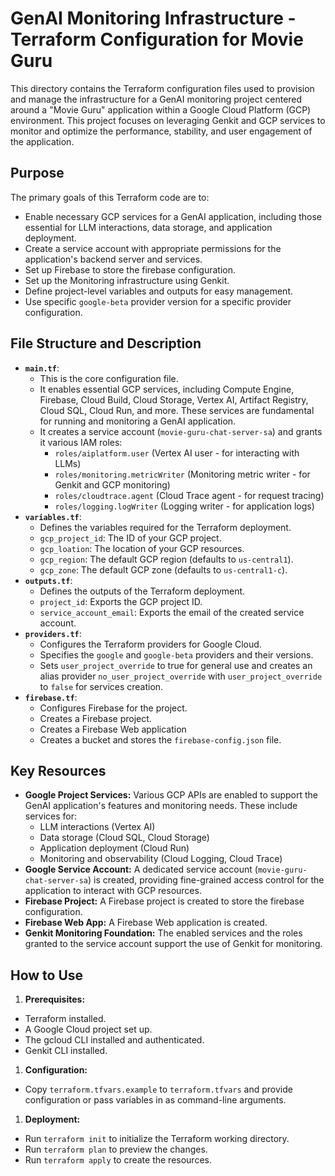 # GenAI Monitoring Infrastructure - Terraform Configuration for Movie Guru

This directory contains the Terraform configuration files used to provision and manage the infrastructure for a GenAI monitoring project centered around a "Movie Guru" application within a Google Cloud Platform (GCP) environment. This project focuses on leveraging Genkit and GCP services to monitor and optimize the performance, stability, and user engagement of the application.

## Purpose

The primary goals of this Terraform code are to:

- Enable necessary GCP services for a GenAI application, including those essential for LLM interactions, data storage, and application deployment.
- Create a service account with appropriate permissions for the application's backend server and services.
- Set up Firebase to store the firebase configuration.
- Set up the Monitoring infrastructure using Genkit.
- Define project-level variables and outputs for easy management.
- Use specific `google-beta` provider version for a specific provider configuration.

## File Structure and Description

- **`main.tf`**:
  - This is the core configuration file.
  - It enables essential GCP services, including Compute Engine, Firebase, Cloud Build, Cloud Storage, Vertex AI, Artifact Registry, Cloud SQL, Cloud Run, and more. These services are fundamental for running and monitoring a GenAI application.
  - It creates a service account (`movie-guru-chat-server-sa`) and grants it various IAM roles:
    - `roles/aiplatform.user` (Vertex AI user - for interacting with LLMs)
    - `roles/monitoring.metricWriter` (Monitoring metric writer - for Genkit and GCP monitoring)
    - `roles/cloudtrace.agent` (Cloud Trace agent - for request tracing)
    - `roles/logging.logWriter` (Logging writer - for application logs)
- **`variables.tf`**:
  - Defines the variables required for the Terraform deployment.
  - `gcp_project_id`: The ID of your GCP project.
  - `gcp_loation`: The location of your GCP resources.
  - `gcp_region`: The default GCP region (defaults to `us-central1`).
  - `gcp_zone`: The default GCP zone (defaults to `us-central1-c`).
- **`outputs.tf`**:
  - Defines the outputs of the Terraform deployment.
  - `project_id`: Exports the GCP project ID.
  - `service_account_email`: Exports the email of the created service account.
- **`providers.tf`**:
  - Configures the Terraform providers for Google Cloud.
  - Specifies the `google` and `google-beta` providers and their versions.
  - Sets `user_project_override` to true for general use and creates an alias provider `no_user_project_override` with `user_project_override` to `false` for services creation.
- **`firebase.tf`**:
  - Configures Firebase for the project.
  - Creates a Firebase project.
  - Creates a Firebase Web application
  - Creates a bucket and stores the `firebase-config.json` file.

## Key Resources

- **Google Project Services:** Various GCP APIs are enabled to support the GenAI application's features and monitoring needs. These include services for:
  - LLM interactions (Vertex AI)
  - Data storage (Cloud SQL, Cloud Storage)
  - Application deployment (Cloud Run)
  - Monitoring and observability (Cloud Logging, Cloud Trace)
- **Google Service Account:** A dedicated service account (`movie-guru-chat-server-sa`) is created, providing fine-grained access control for the application to interact with GCP resources.
- **Firebase Project:** A Firebase project is created to store the firebase configuration.
- **Firebase Web App:** A Firebase Web application is created.
- **Genkit Monitoring Foundation:** The enabled services and the roles granted to the service account support the use of Genkit for monitoring.

## How to Use

1. **Prerequisites:**

- Terraform installed.
- A Google Cloud project set up.
- The gcloud CLI installed and authenticated.
- Genkit CLI installed.

1. **Configuration:**

- Copy `terraform.tfvars.example` to `terraform.tfvars` and provide configuration or pass variables in as command-line arguments.

1. **Deployment:**

- Run `terraform init` to initialize the Terraform working directory.
- Run `terraform plan` to preview the changes.
- Run `terraform apply` to create the resources.
